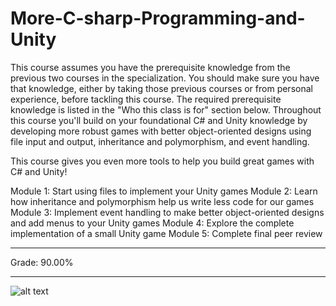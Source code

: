 # More-C-sharp-Programming-and-Unity
This course assumes you have the prerequisite knowledge from the previous two courses in the specialization. You should make sure you have that knowledge, either by taking those previous courses or from personal experience, before tackling this course. The required prerequisite knowledge is listed in the "Who this class is for" section below. Throughout this course you'll build on your foundational C# and Unity knowledge by developing more robust games with better object-oriented designs using file input and output, inheritance and polymorphism, and event handling.

This course gives you even more tools to help you build great games with C# and Unity!

Module 1: Start using files to implement your Unity games
Module 2: Learn how inheritance and polymorphism help us write less code for our games
Module 3: Implement event handling to make better object-oriented designs and add menus to your Unity games
Module 4: Explore the complete implementation of a small Unity game
Module 5: Complete final peer review

---------------------------------------------------------------------------------------------------------------------------

Grade: 90.00%

---------------------------------------------------------------------------------------------------------------------------

![alt text](https://github.com/npetrelli/More-C-sharp-Programming-and-Unity/blob/master/Screen%20Shot%202020-05-15%20at%206.59.05%20PM.png "Certificate")
